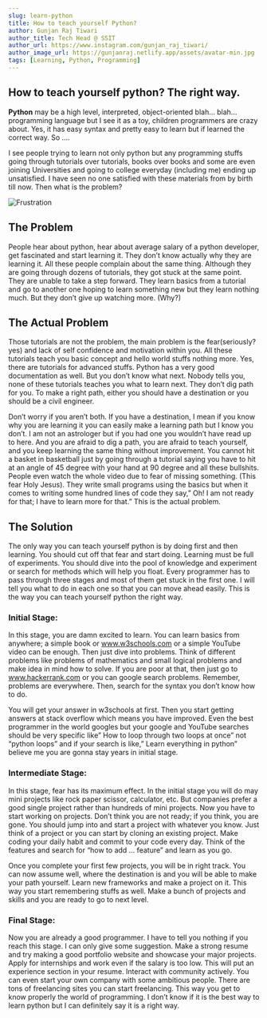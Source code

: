 ```yaml
---
slug: learn-python
title: How to teach yourself Python?
author: Gunjan Raj Tiwari
author_title: Tech Head @ SSIT
author_url: https://www.instagram.com/gunjan_raj_tiwari/
author_image_url: https://gunjanraj.netlify.app/assets/avatar-min.jpg
tags: [Learning, Python, Programming]
---
```


## How to teach yourself python? The right way.

**Python** may be a high level, interpreted, object-oriented blah… blah... programming language but I see it as a toy, children programmers are crazy about. Yes, it has easy syntax and pretty easy to learn but if learned the correct way. So ....

<!--truncate-->

I see people trying to learn not only python but any programming stuffs going through tutorials over tutorials, books over books and some are even joining Universities and going to college everyday (including me) ending up unsatisfied. I have seen no one satisfied with these materials from by birth till now. Then what is the problem?

![Frustration](https://images.unsplash.com/photo-1621252179027-94459d278660?ixid=MnwxMjA3fDB8MHxwaG90by1wYWdlfHx8fGVufDB8fHx8&ixlib=rb-1.2.1&auto=format&fit=crop&w=1050&q=80)

## The Problem

People hear about python, hear about average salary of a python developer, get fascinated and start learning it. They don’t know actually why they are learning it. All these people complain about the same thing. Although they are going through dozens of tutorials, they got stuck at the same point. They are unable to take a step forward. They learn basics from a tutorial and go to another one hoping to learn something new but they learn nothing much. But they don’t give up watching more. (Why?)

## The Actual Problem

Those tutorials are not the problem, the main problem is the fear(seriously?yes) and lack of self confidence and motivation within you. All these tutorials teach you basic concept and hello world stuffs nothing more. Yes, there are tutorials for advanced stuffs. Python has a very good documentation as well. But you don’t know what next. Nobody tells you, none of these tutorials teaches you what to learn next. They don’t dig path for you. To make a right path, either you should have a destination or you should be a civil engineer.

Don’t worry if you aren’t both. If you have a destination, I mean if you know why you are learning it you can easily make a learning path but I know you don’t. I am not an astrologer but if you had one you wouldn’t have read up to here. And you are afraid to dig a path, you are afraid to teach yourself, and you keep learning the same thing without improvement. You cannot hit a basket in basketball just by going through a tutorial saying you have to hit at an angle of 45 degree with your hand at 90 degree and all these bullshits. People even watch the whole video due to fear of missing something. (This fear Holy Jesus). They write small programs using the basics but when it comes to writing some hundred lines of code they say,” Oh! I am not ready for that; I have to learn more for that.” This is the actual problem.

## The Solution

The only way you can teach yourself python is by doing first and then learning. You should cut off that fear and start doing. Learning must be full of experiments. You should dive into the pool of knowledge and experiment or search for methods which will help you float.
Every programmer has to pass through three stages and most of them get stuck in the first one. I will tell you what to do in each one so that you can move ahead easily. This is the way you can teach yourself python the right way.

### Initial Stage:

In this stage, you are damn excited to learn. You can learn basics from anywhere; a simple book or www.w3schools.com or a simple YouTube video can be enough. Then just dive into problems. Think of different problems like problems of mathematics and small logical problems and make idea in mind how to solve. If you are poor at that, then just go to www.hackerrank.com or you can google search problems. Remember, problems are everywhere. Then, search for the syntax you don’t know how to do.

You will get your answer in w3schools at first. Then you start getting answers at stack overflow which means you have improved. Even the best programmer in the world googles but your google and YouTube searches should be very specific like” How to loop through two loops at once” not “python loops” and if your search is like,” Learn everything in python” believe me you are gonna stay years in initial stage.

### Intermediate Stage:

In this stage, fear has its maximum effect. In the initial stage you will do may mini projects like rock paper scissor, calculator, etc. But companies prefer a good single project rather than hundreds of mini projects. Now you have to start working on projects. Don’t think you are not ready; if you think, you are gone. You should jump into and start a project with whatever you know. Just think of a project or you can start by cloning an existing project. Make coding your daily habit and commit to your code every day. Think of the features and search for “how to add … feature” and learn as you go.

Once you complete your first few projects, you will be in right track. You can now assume well, where the destination is and you will be able to make your path yourself. Learn new frameworks and make a project on it. This way you start remembering stuffs as well. Make a bunch of projects and skills and you are ready to go to next level.

### Final Stage:

Now you are already a good programmer. I have to tell you nothing if you reach this stage. I can only give some suggestion. Make a strong resume and try making a good portfolio website and showcase your major projects. Apply for internships and work even if the salary is too low. This will put an experience section in your resume. Interact with community actively. You can even start your own company with some ambitious people. There are tons of freelancing sites you can start freelancing. This way you get to know properly the world of programming.
I don’t know if it is the best way to learn python but I can definitely say it is a right way.
